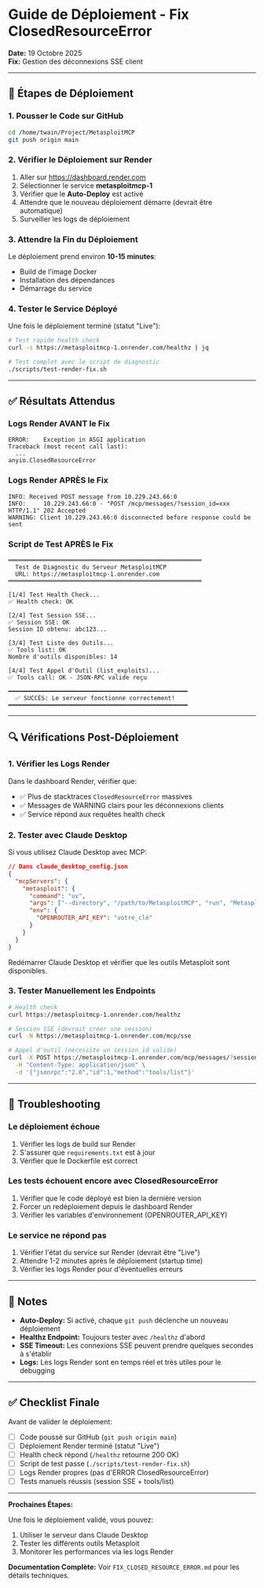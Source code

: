 # Guide de Déploiement - Fix ClosedResourceError

**Date:** 19 Octobre 2025  
**Fix:** Gestion des déconnexions SSE client

---

## 🚀 Étapes de Déploiement

### 1. Pousser le Code sur GitHub

```bash
cd /home/twain/Project/MetasploitMCP
git push origin main
```

### 2. Vérifier le Déploiement sur Render

1. Aller sur https://dashboard.render.com
2. Sélectionner le service **metasploitmcp-1**
3. Vérifier que le **Auto-Deploy** est activé
4. Attendre que le nouveau déploiement démarre (devrait être automatique)
5. Surveiller les logs de déploiement

### 3. Attendre la Fin du Déploiement

Le déploiement prend environ **10-15 minutes**:
- Build de l'image Docker
- Installation des dépendances
- Démarrage du service

### 4. Tester le Service Déployé

Une fois le déploiement terminé (statut "Live"):

```bash
# Test rapide health check
curl -s https://metasploitmcp-1.onrender.com/healthz | jq

# Test complet avec le script de diagnostic
./scripts/test-render-fix.sh
```

---

## ✅ Résultats Attendus

### Logs Render AVANT le Fix
```
ERROR:    Exception in ASGI application
Traceback (most recent call last):
  ...
anyio.ClosedResourceError
```

### Logs Render APRÈS le Fix
```
INFO: Received POST message from 10.229.243.66:0
INFO:     10.229.243.66:0 - "POST /mcp/messages/?session_id=xxx HTTP/1.1" 202 Accepted
WARNING: Client 10.229.243.66:0 disconnected before response could be sent
```

### Script de Test APRÈS le Fix
```
═══════════════════════════════════════════════════════
  Test de Diagnostic du Serveur MetasploitMCP
  URL: https://metasploitmcp-1.onrender.com
═══════════════════════════════════════════════════════

[1/4] Test Health Check...
✅ Health check: OK

[2/4] Test Session SSE...
✅ Session SSE: OK
Session ID obtenu: abc123...

[3/4] Test Liste des Outils...
✅ Tools list: OK
Nombre d'outils disponibles: 14

[4/4] Test Appel d'Outil (list_exploits)...
✅ Tools call: OK - JSON-RPC valide reçu

━━━━━━━━━━━━━━━━━━━━━━━━━━━━━━━━━━━━━━━━━━━━━━━━━━━
  ✅ SUCCÈS: Le serveur fonctionne correctement!
━━━━━━━━━━━━━━━━━━━━━━━━━━━━━━━━━━━━━━━━━━━━━━━━━━━
```

---

## 🔍 Vérifications Post-Déploiement

### 1. Vérifier les Logs Render

Dans le dashboard Render, vérifier que:
- ✅ Plus de stacktraces `ClosedResourceError` massives
- ✅ Messages de WARNING clairs pour les déconnexions clients
- ✅ Service répond aux requêtes health check

### 2. Tester avec Claude Desktop

Si vous utilisez Claude Desktop avec MCP:

```json
// Dans claude_desktop_config.json
{
  "mcpServers": {
    "metasploit": {
      "command": "uv",
      "args": ["--directory", "/path/to/MetasploitMCP", "run", "MetasploitMCP.py"],
      "env": {
        "OPENROUTER_API_KEY": "votre_clé"
      }
    }
  }
}
```

Redémarrer Claude Desktop et vérifier que les outils Metasploit sont disponibles.

### 3. Tester Manuellement les Endpoints

```bash
# Health check
curl https://metasploitmcp-1.onrender.com/healthz

# Session SSE (devrait créer une session)
curl -N https://metasploitmcp-1.onrender.com/mcp/sse

# Appel d'outil (nécessite un session_id valide)
curl -X POST https://metasploitmcp-1.onrender.com/mcp/messages/?session_id=SESSION_ID \
  -H "Content-Type: application/json" \
  -d '{"jsonrpc":"2.0","id":1,"method":"tools/list"}'
```

---

## 🐛 Troubleshooting

### Le déploiement échoue
1. Vérifier les logs de build sur Render
2. S'assurer que `requirements.txt` est à jour
3. Vérifier que le Dockerfile est correct

### Les tests échouent encore avec ClosedResourceError
1. Vérifier que le code déployé est bien la dernière version
2. Forcer un redéploiement depuis le dashboard Render
3. Vérifier les variables d'environnement (OPENROUTER_API_KEY)

### Le service ne répond pas
1. Vérifier l'état du service sur Render (devrait être "Live")
2. Attendre 1-2 minutes après le déploiement (startup time)
3. Vérifier les logs Render pour d'éventuelles erreurs

---

## 📝 Notes

- **Auto-Deploy:** Si activé, chaque `git push` déclenche un nouveau déploiement
- **Healthz Endpoint:** Toujours tester avec `/healthz` d'abord
- **SSE Timeout:** Les connexions SSE peuvent prendre quelques secondes à s'établir
- **Logs:** Les logs Render sont en temps réel et très utiles pour le debugging

---

## ✅ Checklist Finale

Avant de valider le déploiement:

- [ ] Code poussé sur GitHub (`git push origin main`)
- [ ] Déploiement Render terminé (statut "Live")
- [ ] Health check répond (`/healthz` retourne 200 OK)
- [ ] Script de test passe (`./scripts/test-render-fix.sh`)
- [ ] Logs Render propres (pas d'ERROR ClosedResourceError)
- [ ] Tests manuels réussis (session SSE + tools/list)

---

**Prochaines Étapes:**

Une fois le déploiement validé, vous pouvez:
1. Utiliser le serveur dans Claude Desktop
2. Tester les différents outils Metasploit
3. Monitorer les performances via les logs Render

**Documentation Complète:** Voir `FIX_CLOSED_RESOURCE_ERROR.md` pour les détails techniques.
